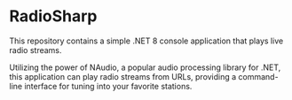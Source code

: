 # RadioSharp

This repository contains a simple .NET 8 console application that plays live radio streams. 

Utilizing the power of NAudio, a popular audio processing library for .NET, this application can play radio streams from URLs, providing a command-line interface for tuning into your favorite stations.
